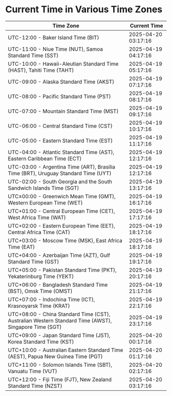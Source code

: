 # Current Time in Various Time Zones

| Time Zone | Current Time |
|-----------|--------------|
| UTC-12:00 - Baker Island Time (BIT) | 2025-04-20 03:17:16 |
| UTC-11:00 - Niue Time (NUT), Samoa Standard Time (SST) | 2025-04-19 04:17:16 |
| UTC-10:00 - Hawaii-Aleutian Standard Time (HAST), Tahiti Time (TAHT) | 2025-04-19 05:17:16 |
| UTC-09:00 - Alaska Standard Time (AKST) | 2025-04-19 07:17:16 |
| UTC-08:00 - Pacific Standard Time (PST) | 2025-04-19 08:17:16 |
| UTC-07:00 - Mountain Standard Time (MST) | 2025-04-19 09:17:16 |
| UTC-06:00 - Central Standard Time (CST) | 2025-04-19 10:17:16 |
| UTC-05:00 - Eastern Standard Time (EST) | 2025-04-19 11:17:16 |
| UTC-04:00 - Atlantic Standard Time (AST), Eastern Caribbean Time (ECT) | 2025-04-19 12:17:16 |
| UTC-03:00 - Argentina Time (ART), Brasília Time (BRT), Uruguay Standard Time (UYT) | 2025-04-19 12:17:16 |
| UTC-02:00 - South Georgia and the South Sandwich Islands Time (SGT) | 2025-04-19 13:17:16 |
| UTC±00:00 - Greenwich Mean Time (GMT), Western European Time (WET) | 2025-04-19 16:17:16 |
| UTC+01:00 - Central European Time (CET), West Africa Time (WAT) | 2025-04-19 17:17:16 |
| UTC+02:00 - Eastern European Time (EET), Central Africa Time (CAT) | 2025-04-19 18:17:16 |
| UTC+03:00 - Moscow Time (MSK), East Africa Time (EAT) | 2025-04-19 18:17:16 |
| UTC+04:00 - Azerbaijan Time (AZT), Gulf Standard Time (GST) | 2025-04-19 19:17:16 |
| UTC+05:00 - Pakistan Standard Time (PKT), Yekaterinburg Time (YEKT) | 2025-04-19 20:17:16 |
| UTC+06:00 - Bangladesh Standard Time (BST), Omsk Time (OMST) | 2025-04-19 21:17:16 |
| UTC+07:00 - Indochina Time (ICT), Krasnoyarsk Time (KRAT) | 2025-04-19 22:17:16 |
| UTC+08:00 - China Standard Time (CST), Australian Western Standard Time (AWST), Singapore Time (SGT) | 2025-04-19 23:17:16 |
| UTC+09:00 - Japan Standard Time (JST), Korea Standard Time (KST) | 2025-04-20 00:17:16 |
| UTC+10:00 - Australian Eastern Standard Time (AEST), Papua New Guinea Time (PGT) | 2025-04-20 01:17:16 |
| UTC+11:00 - Solomon Islands Time (SBT), Vanuatu Time (VUT) | 2025-04-20 02:17:16 |
| UTC+12:00 - Fiji Time (FJT), New Zealand Standard Time (NZST) | 2025-04-20 03:17:16 |
